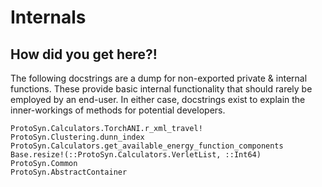 # Internals

## How did you get here?!

The following docstrings are a dump for non-exported private & internal functions. These provide basic internal functionality that should rarely be employed by an end-user. In either case, docstrings exist to explain the inner-workings of methods for potential developers.

```@docs
ProtoSyn.Calculators.TorchANI.r_xml_travel!
ProtoSyn.Clustering.dunn_index
ProtoSyn.Calculators.get_available_energy_function_components
Base.resize!(::ProtoSyn.Calculators.VerletList, ::Int64)
ProtoSyn.Common
ProtoSyn.AbstractContainer
```